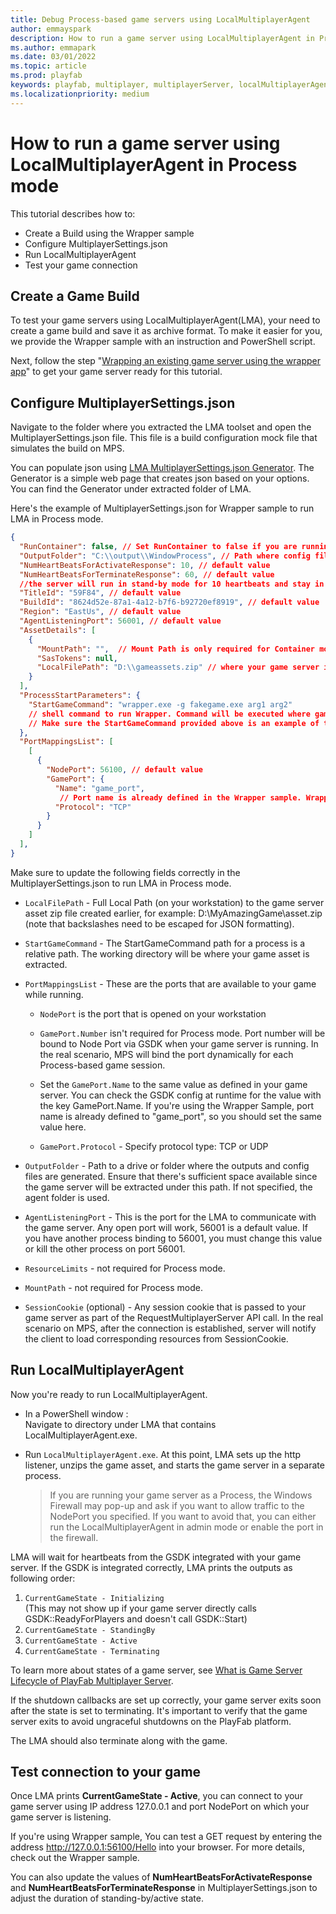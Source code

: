 ```yaml
---
title: Debug Process-based game servers using LocalMultiplayerAgent
author: emmayspark
description: How to run a game server using LocalMultiplayerAgent in Process mode
ms.author: emmapark
ms.date: 03/01/2022
ms.topic: article
ms.prod: playfab
keywords: playfab, multiplayer, multiplayerServer, localMultiplayerAgent, MPSAgent, GSDK, MPS Debugging tool
ms.localizationpriority: medium
---
```


# How to run a game server using LocalMultiplayerAgent in Process mode

This tutorial describes how to:
- Create a Build using the Wrapper sample
- Configure MultiplayerSettings.json
- Run LocalMultiplayerAgent
- Test your game connection

## Create a Game Build

To test your game servers using LocalMultiplayerAgent(LMA), your need to create a game build and save it as archive format. 
To make it easier for you, we provide the Wrapper sample with an instruction and PowerShell script. 

Next, follow the step "[Wrapping an existing game server using the wrapper app](https://github.com/PlayFab/MpsSamples/tree/main/wrappingGsdk#wrapping-an-existing-game-server-using-the-wrapper-app)" to get your game server ready for this tutorial.

## Configure MultiplayerSettings.json

Navigate to the folder where you extracted the LMA toolset and open the MultiplayerSettings.json file. This file is a build configuration mock file that simulates the build on MPS.

You can populate json using [LMA MultiplayerSettings.json Generator](https://github.com/PlayFab/MpsAgent/tree/main/LocalMultiplayerAgent/SettingsJsonGenerator).
The Generator is a simple web page that creates json based on your options. You can find the Generator under extracted folder of LMA.  
  
Here's the example of MultiplayerSettings.json for Wrapper sample to run LMA in Process mode.

```json
{
  "RunContainer": false, // Set RunContainer to false if you are running LMA in Process mode.
  "OutputFolder": "C:\\output\\WindowProcess", // Path where config files and logs will be generated from LMA at each run
  "NumHeartBeatsForActivateResponse": 10, // default value
  "NumHeartBeatsForTerminateResponse": 60, // default value
  //the server will run in stand-by mode for 10 heartbeats and stay in active state for 35 heartbeats.
  "TitleId": "59F84", // default value
  "BuildId": "8624d52e-87a1-4a12-b7f6-b92720ef8919", // default value
  "Region": "EastUs", // default value
  "AgentListeningPort": 56001, // default value
  "AssetDetails": [
    {
      "MountPath": "",  // Mount Path is only required for Container mode. leave it as blank.
      "SasTokens": null,
      "LocalFilePath": "D:\\gameassets.zip" // where your game server is located as an archive format.
    }
  ],
  "ProcessStartParameters": {
    "StartGameCommand": "wrapper.exe -g fakegame.exe arg1 arg2" 
    // shell command to run Wrapper. Command will be executed where game asset is extracted.
    // Make sure the StartGameCommand provided above is an example of the Wrapper sample. 
  },
  "PortMappingsList": [
    [
      {
        "NodePort": 56100, // default value
        "GamePort": {
          "Name": "game_port",
           // Port name is already defined in the Wrapper sample. Wrapper will grab the port information using game_port via GSDK while it's running.
          "Protocol": "TCP"
        }
      }
    ]
  ],
}

```

Make sure to update the following fields correctly in the MultiplayerSettings.json to run LMA in Process mode.

- `LocalFilePath` - Full Local Path (on your workstation) to the game server asset zip file created earlier, for example: D:\\MyAmazingGame\\asset.zip (note that backslashes need to be escaped for JSON formatting).

- `StartGameCommand` - The StartGameCommand path for a process is a relative path. The working directory will be where your game asset is extracted.

- `PortMappingsList` - These are the ports that are available to your game while running. 
  - `NodePort` is the port that is opened on your workstation
  - `GamePort.Number` isn't required for Process mode. Port number will be bound to Node Port via GSDK when your game server is running. In the real scenario, MPS will bind the port dynamically for each Process-based game session. 
  - Set the `GamePort.Name` to the same value as defined in your game server. You can check the GSDK config at runtime for the value with the key GamePort.Name. If you're using the Wrapper Sample, port name is already defined to "game_port", so you should set the same value here.

  - `GamePort.Protocol` - Specify protocol type: TCP or UDP
 
- `OutputFolder` - Path to a drive or folder where the outputs and config files are generated. Ensure that there's sufficient space available since the game server will be extracted under this path. If not specified, the agent folder is used.

- `AgentListeningPort` - This is the port for the LMA to communicate with the game server. Any open port will work, 56001 is a default value. If you have another process binding to 56001, you must change this value or kill the other process on port 56001.

- `ResourceLimits` - not required for Process mode.

- `MountPath` - not required for Process mode.

- `SessionCookie` (optional) - Any session cookie that is passed to your game server as part of the RequestMultiplayerServer API call. In the real scenario on MPS, after the connection is established, server will notify the client to load corresponding resources from SessionCookie.


## Run LocalMultiplayerAgent

Now you're ready to run LocalMultiplayerAgent.

- In a PowerShell window :  
Navigate to directory under LMA that contains LocalMultiplayerAgent.exe.

- Run `LocalMultiplayerAgent.exe`. 
At this point, LMA sets up the http listener, unzips the game asset, and starts the game server in a separate process. 

  > If you are running your game server as a Process, the Windows Firewall may pop-up and ask if you want to allow traffic to the NodePort you specified. If you want to avoid that, you can either run the LocalMultiplayerAgent in admin mode or enable the port in the firewall.

LMA will wait for heartbeats from the GSDK integrated with your game server.
If the GSDK is integrated correctly, LMA prints the outputs as following order:

1. `CurrentGameState - Initializing`   
(This may not show up if your game server directly calls GSDK::ReadyForPlayers and doesn't call GSDK::Start)  
2. `CurrentGameState - StandingBy`  
3. `CurrentGameState - Active`  
4. `CurrentGameState - Terminating`

To learn more about states of a game server, see [What is Game Server Lifecycle of PlayFab Multiplayer Server](../multiplayer-game-server-lifecycle.md).

If the shutdown callbacks are set up correctly, your game server exits soon after the state is set to terminating. 
It's important to verify that the game server exits to avoid ungraceful shutdowns on the PlayFab platform.

The LMA should also terminate along with the game.

## Test connection to your game

Once LMA prints **CurrentGameState - Active**, you can connect to your game server using IP address 127.0.0.1 and port NodePort on which your game server is listening.

If you're using Wrapper sample, You can test a GET request by entering the address http://127.0.0.1:56100/Hello into your browser. 
For more details, check out the Wrapper sample. 

You can also update the values of **NumHeartBeatsForActivateResponse** and **NumHeartBeatsForTerminateResponse** in MultiplayerSettings.json to adjust the duration of standing-by/active state.
